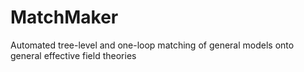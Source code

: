 # MatchMaker

Automated tree-level and one-loop matching of general models onto general effective field theories
